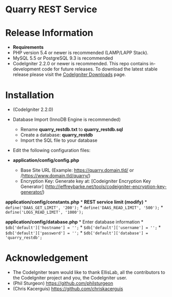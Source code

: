# Quarry REST Service

# Release Information
* **Requirements**
* PHP version 5.4 or newer is recommended (LAMP/LAPP Stack).
* MySQL 5.5 or PostgreSQL 9.3 is recommended
* CodeIgniter 2.2.0 or newer is recommended. This repo contains in-development code for future releases. To download the
latest stable release please visit the [CodeIgniter Downloads](http://www.codeigniter.com/download) page.

# Installation
* (CodeIgniter 2.2.0)
* Database Import (InnoDB Engine is recommended)
  * Rename **quarry_restdb.txt** to **quarry_restdb.sql**
  * Create a database: **quarry_restdb**
  * Import the SQL file to your database

* Edit the following configuration files:
*  **application/config/config.php**
    * Base Site URL (Example: https://quarry.domain.tld/ or /https://www.domain.tld/quarry/)
    * Encryption Key: Generate key at: [Codeigniter Encryption Key Generator] (http://jeffreybarke.net/tools/codeigniter-encryption-key-generator/)
  
  **application/config/constants.php**
    * **REST service limit (modify)**
    * `define('DAAS_GET_LIMIT', '200');`
    * `define('DAAS_READ_LIMIT', '500');`
    * `define('LOGS_READ_LIMIT', '1000');`
  
  **application/config/database.php**
    * Enter database information
    * `$db['default']['hostname'] = '';`
    * `$db['default']['username'] = '';`
    * `$db['default']['password'] = '';`
    * `$db['default']['database'] = 'quarry_restdb';`

# Acknowledgement
* The CodeIgniter team would like to thank EllisLab, all the
contributors to the CodeIgniter project and you, the CodeIgniter user.
* (Phil Sturgeon) https://github.com/philsturgeon
* (Chris Kacerguis) https://github.com/chriskacerguis


